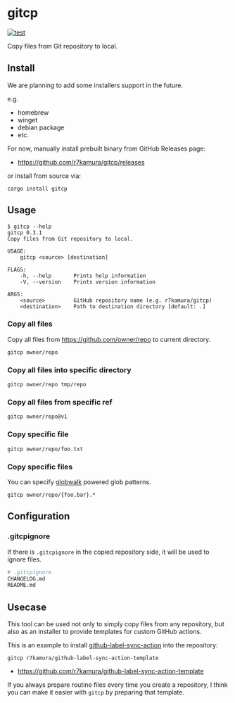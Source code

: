 # gitcp

[![test](https://github.com/r7kamura/gitcp/actions/workflows/test.yml/badge.svg)](https://github.com/r7kamura/gitcp/actions/workflows/test.yml)

Copy files from Git repository to local.

## Install

We are planning to add some installers support in the future.

e.g.

- homebrew
- winget
- debian package
- etc.

For now, manually install prebuilt binary from GitHub Releases page:

- https://github.com/r7kamura/gitcp/releases

or install from source via:

```
cargo install gitcp
```

## Usage

```
$ gitcp --help
gitcp 0.3.1
Copy files from Git repository to local.

USAGE:
    gitcp <source> [destination]

FLAGS:
    -h, --help       Prints help information
    -V, --version    Prints version information

ARGS:
    <source>         GitHub repository name (e.g. r7kamura/gitcp)
    <destination>    Path to destination directory [default: .]
```

### Copy all files

Copy all files from https://github.com/owner/repo to current directory.

```
gitcp owner/repo
```

### Copy all files into specific directory

```
gitcp owner/repo tmp/repo
```

### Copy all files from specific ref

```
gitcp owner/repo@v1
```

### Copy specific file

```
gitcp owner/repo/foo.txt
```

### Copy specific files

You can specify [globwalk](https://github.com/Gilnaa/globwalk) powered glob patterns.

```
gitcp owner/repo/{foo,bar}.*
```

## Configuration

### .gitcpignore

If there is `.gitcpignore` in the copied repository side, it will be used to ignore files.

```bash
# .gitcpignore
CHANGELOG.md
README.md
```

## Usecase

This tool can be used not only to simply copy files from any repository, but also as an installer to provide templates for custom GitHub actions.

This is an example to install [github-label-sync-action](https://github.com/r7kamura/github-label-sync-action) into the repository:

```
gitcp r7kamura/github-label-sync-action-template
```

- https://github.com/r7kamura/github-label-sync-action-template

If you always prepare routine files every time you create a repository, I think you can make it easier with `gitcp` by preparing that template.
